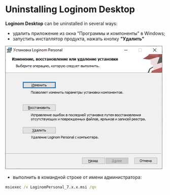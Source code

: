 # Uninstalling Loginom Desktop

**Loginom Desktop** can be uninstalled in several ways:

* удалить приложение из окна "Программы и компоненты" в Windows;
* запустить инсталлятор продукта, нажать кнопку **"Удалить"**

![](../images/personal_msi_remove.png)

* выполнить в командной строке от имени администратора:

```cmd
msiexec /x LoginomPersonal_7.x.x.msi /qn
```
